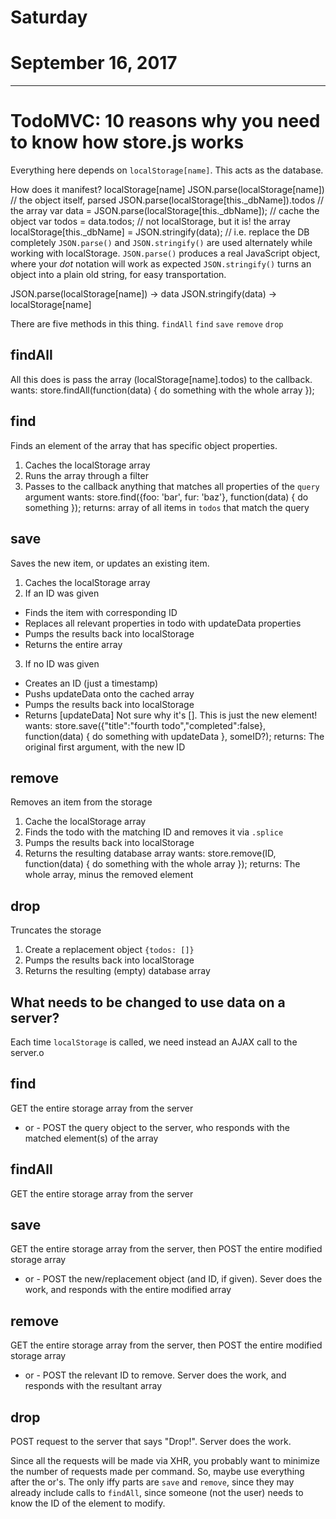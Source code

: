 # Saturday
# September 16, 2017
--------------------

TodoMVC: 10 reasons why you need to know how store.js works
===========================================================

Everything here depends on `localStorage[name]`.  This acts as the database.  

How does it manifest?
    localStorage[name]
    JSON.parse(localStorage[name]) // the object itself, parsed
    JSON.parse(localStorage[this._dbName]).todos // the array
		var data = JSON.parse(localStorage[this._dbName]); // cache the object
		var todos = data.todos; // not localStorage, but it is!  the array
    localStorage[this._dbName] = JSON.stringify(data); // i.e. replace the DB completely
`JSON.parse()` and `JSON.stringify()` are used alternately while working with localStorage. 
`JSON.parse()` produces a real JavaScript object, where your *dot* notation will work as expected
`JSON.stringify()` turns an object into a plain old string, for easy transportation.

JSON.parse(localStorage[name]) -> data
JSON.stringify(data)           -> localStorage[name]

There are five methods in this thing.
`findAll`
`find`
`save`
`remove`
`drop`

## findAll
All this does is pass the array (localStorage[name].todos) to the callback.
wants:
    store.findAll(function(data) { do something with the whole array });

## find
Finds an element of the array that has specific object properties.
1. Caches the localStorage array
2. Runs the array through a filter
3. Passes to the callback anything that matches all properties of the `query` argument
wants:
    store.find({foo: 'bar', fur: 'baz'}, function(data) { do something });
returns:
    array of all items in `todos` that match the query
    
## save
Saves the new item, or updates an existing item.
1. Caches the localStorage array
2. If an ID was given
  - Finds the item with corresponding ID
  - Replaces all relevant properties in todo with updateData properties
  - Pumps the results back into localStorage
  - Returns the entire array
3. If no ID was given
  - Creates an ID (just a timestamp)
  - Pushs updateData onto the cached array
  - Pumps the results back into localStorage
  - Returns [updateData]
    Not sure why it's [].  This is just the new element!
wants:
    store.save({"title":"fourth todo","completed":false}, function(data) { do something with updateData }, someID?);
returns:
    The original first argument, with the new ID

## remove
Removes an item from the storage
1. Cache the localStorage array
2. Finds the todo with the matching ID and removes it via `.splice`
3. Pumps the results back into localStorage
4. Returns the resulting database array
wants:
    store.remove(ID, function(data) { do something with the whole array });
returns:
    The whole array, minus the removed element

## drop
Truncates the storage
1. Create a replacement object `{todos: []}`
3. Pumps the results back into localStorage
4. Returns the resulting (empty) database array

What needs to be changed to use data on a server?
-------------------------------------------------

Each time `localStorage` is called, we need instead an AJAX call to the server.o

## find
GET the entire storage array from the server
- or -
POST the query object to the server, who responds with the matched element(s) of the array

## findAll
GET the entire storage array from the server

## save
GET the entire storage array from the server, then
POST the entire modified storage array
- or -
POST the new/replacement object (and ID, if given).  Sever does the work, and responds with the entire modified array

## remove
GET the entire storage array from the server, then
POST the entire modified storage array
- or -
POST the relevant ID to remove.  Server does the work, and responds with the resultant array

## drop
POST request to the server that says "Drop!".  Server does the work.

Since all the requests will be made via XHR, you probably want to minimize the number of requests made per command.  So, maybe use everything after the or's.
The only iffy parts are `save` and `remove`, since they may already include calls to `findAll`, since someone (not the user) needs to know the ID of the element to modify.

